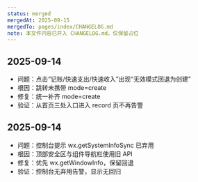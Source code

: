 ```yaml
---
status: merged
mergedAt: 2025-09-15
mergedTo: pages/index/CHANGELOG.md
note: 本文件内容已并入 CHANGELOG.md，仅保留占位
---
```


## 2025-09-14
- 问题：点击“记账/快速支出/快速收入”出现“无效模式回退为创建”
- 根因：跳转未携带 mode=create
- 修复：统一补齐 mode=create
- 验证：从首页三处入口进入 record 页不再告警

## 2025-09-14
- 问题：控制台提示 wx.getSystemInfoSync 已弃用
- 根因：顶部安全区与组件导航栏使用旧 API
- 修复：优先 wx.getWindowInfo，保留回退
- 验证：控制台无弃用告警，显示无回归